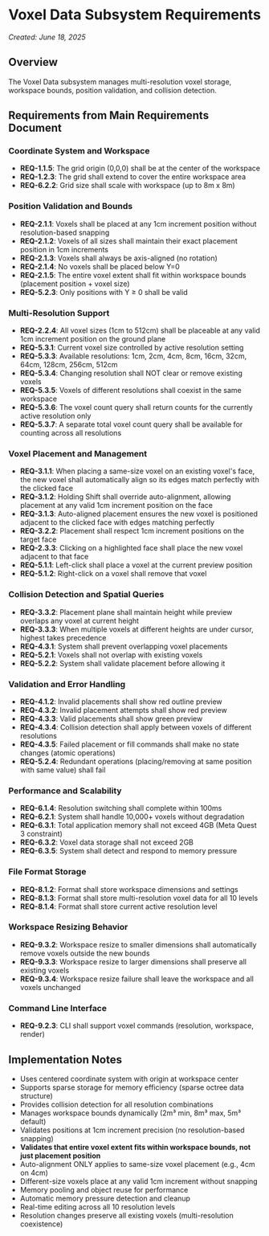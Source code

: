 # Voxel Data Subsystem Requirements
*Created: June 18, 2025*

## Overview
The Voxel Data subsystem manages multi-resolution voxel storage, workspace bounds, position validation, and collision detection.

## Requirements from Main Requirements Document

### Coordinate System and Workspace
- **REQ-1.1.5**: The grid origin (0,0,0) shall be at the center of the workspace
- **REQ-1.2.3**: The grid shall extend to cover the entire workspace area
- **REQ-6.2.2**: Grid size shall scale with workspace (up to 8m x 8m)

### Position Validation and Bounds
- **REQ-2.1.1**: Voxels shall be placed at any 1cm increment position without resolution-based snapping
- **REQ-2.1.2**: Voxels of all sizes shall maintain their exact placement position in 1cm increments
- **REQ-2.1.3**: Voxels shall always be axis-aligned (no rotation)
- **REQ-2.1.4**: No voxels shall be placed below Y=0
- **REQ-2.1.5**: The entire voxel extent shall fit within workspace bounds (placement position + voxel size)
- **REQ-5.2.3**: Only positions with Y ≥ 0 shall be valid

### Multi-Resolution Support
- **REQ-2.2.4**: All voxel sizes (1cm to 512cm) shall be placeable at any valid 1cm increment position on the ground plane
- **REQ-5.3.1**: Current voxel size controlled by active resolution setting
- **REQ-5.3.3**: Available resolutions: 1cm, 2cm, 4cm, 8cm, 16cm, 32cm, 64cm, 128cm, 256cm, 512cm
- **REQ-5.3.4**: Changing resolution shall NOT clear or remove existing voxels
- **REQ-5.3.5**: Voxels of different resolutions shall coexist in the same workspace
- **REQ-5.3.6**: The voxel count query shall return counts for the currently active resolution only
- **REQ-5.3.7**: A separate total voxel count query shall be available for counting across all resolutions

### Voxel Placement and Management
- **REQ-3.1.1**: When placing a same-size voxel on an existing voxel's face, the new voxel shall automatically align so its edges match perfectly with the clicked face
- **REQ-3.1.2**: Holding Shift shall override auto-alignment, allowing placement at any valid 1cm increment position on the face
- **REQ-3.1.3**: Auto-aligned placement ensures the new voxel is positioned adjacent to the clicked face with edges matching perfectly
- **REQ-3.2.2**: Placement shall respect 1cm increment positions on the target face
- **REQ-2.3.3**: Clicking on a highlighted face shall place the new voxel adjacent to that face
- **REQ-5.1.1**: Left-click shall place a voxel at the current preview position
- **REQ-5.1.2**: Right-click on a voxel shall remove that voxel

### Collision Detection and Spatial Queries
- **REQ-3.3.2**: Placement plane shall maintain height while preview overlaps any voxel at current height
- **REQ-3.3.3**: When multiple voxels at different heights are under cursor, highest takes precedence
- **REQ-4.3.1**: System shall prevent overlapping voxel placements
- **REQ-5.2.1**: Voxels shall not overlap with existing voxels
- **REQ-5.2.2**: System shall validate placement before allowing it

### Validation and Error Handling
- **REQ-4.1.2**: Invalid placements shall show red outline preview
- **REQ-4.3.2**: Invalid placement attempts shall show red preview
- **REQ-4.3.3**: Valid placements shall show green preview
- **REQ-4.3.4**: Collision detection shall apply between voxels of different resolutions
- **REQ-4.3.5**: Failed placement or fill commands shall make no state changes (atomic operations)
- **REQ-5.2.4**: Redundant operations (placing/removing at same position with same value) shall fail

### Performance and Scalability
- **REQ-6.1.4**: Resolution switching shall complete within 100ms
- **REQ-6.2.1**: System shall handle 10,000+ voxels without degradation
- **REQ-6.3.1**: Total application memory shall not exceed 4GB (Meta Quest 3 constraint)
- **REQ-6.3.2**: Voxel data storage shall not exceed 2GB
- **REQ-6.3.5**: System shall detect and respond to memory pressure

### File Format Storage
- **REQ-8.1.2**: Format shall store workspace dimensions and settings
- **REQ-8.1.3**: Format shall store multi-resolution voxel data for all 10 levels
- **REQ-8.1.4**: Format shall store current active resolution level

### Workspace Resizing Behavior
- **REQ-9.3.2**: Workspace resize to smaller dimensions shall automatically remove voxels outside the new bounds
- **REQ-9.3.3**: Workspace resize to larger dimensions shall preserve all existing voxels
- **REQ-9.3.4**: Workspace resize failure shall leave the workspace and all voxels unchanged

### Command Line Interface
- **REQ-9.2.3**: CLI shall support voxel commands (resolution, workspace, render)

## Implementation Notes
- Uses centered coordinate system with origin at workspace center
- Supports sparse storage for memory efficiency (sparse octree data structure)
- Provides collision detection for all resolution combinations
- Manages workspace bounds dynamically (2m³ min, 8m³ max, 5m³ default)
- Validates positions at 1cm increment precision (no resolution-based snapping)
- **Validates that entire voxel extent fits within workspace bounds, not just placement position**
- Auto-alignment ONLY applies to same-size voxel placement (e.g., 4cm on 4cm)
- Different-size voxels place at any valid 1cm increment without snapping
- Memory pooling and object reuse for performance
- Automatic memory pressure detection and cleanup
- Real-time editing across all 10 resolution levels
- Resolution changes preserve all existing voxels (multi-resolution coexistence)